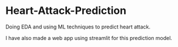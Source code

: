 # Heart-Attack-Prediction
Doing EDA and using ML techniques to predict heart attack.

I have also made a web app using streamlit for this prediction model.
